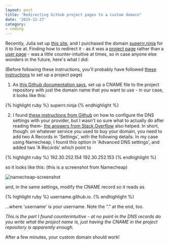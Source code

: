 ```yaml
---
layout: post
title: "Redirecting Github project pages to a custom domain"
date: '2015-12-27'
category:
- coding
---
```


Recently, Julia set up [this site](https://github.com/juliakloiber/superrr), and I purchased the domain [superrr.ninja](https://superrr.ninja) for it to live at. Finding how to redirect it - as it was a [project page](https://help.github.com/articles/user-organization-and-project-pages/) rather than a [user page](https://help.github.com/articles/user-organization-and-project-pages/) - was a little counter-intuitive at times, so in case anyone else wonders in the future, here's what I did: 

<!--more-->

(Before following these instructions, you'll probably have followed [these instructions](https://pages.github.com/) to set up a project page)

1. As [this Github documentation says](https://help.github.com/articles/adding-a-cname-file-to-your-repository/), set up a CNAME file to the project repository with just the domain name that you want to use - in our case, it looks like this:

{% highlight ruby %}
superrr.ninja
{% endhighlight %}

2. I found [these instructions from Github](https://help.github.com/articles/tips-for-configuring-a-cname-record-with-your-dns-provider/) on how to configure the DNS settings with your provider, but I wasn't so sure what to actually do after reading them- [the answers from Stack Overflow](https://stackoverflow.com/questions/9082499/custom-domain-for-github-project-pages) also helped. In short, though: on whatever service you used to buy your domain, you need to add two A Records in 'Settings', with the following details. In my case using Namecheap, I found this option in 'Advanced DNS settings', and added two 'A Records' which point to

{% highlight ruby %}
192.30.252.154
192.30.252.153
{% endhighlight %}

so it looks like this: (this is a screenshot from Namecheap)

<img src="{{ site.url }}/assets/blog/2015/namecheap-screenshot.png" alt="namecheap-screenshot">

and, in the same settings, modify the CNAME record so it reads as

{% highlight ruby %}
username.github.io.
{% endhighlight %}

...where 'username' is your username. Note the "." at the end, too.

*This is the part I found counterintuitive - at no point in the DNS records do you write what the project name is, just having the CNAME in the project repository is apparently enough.*

After a few minutes, your custom domain should work!



